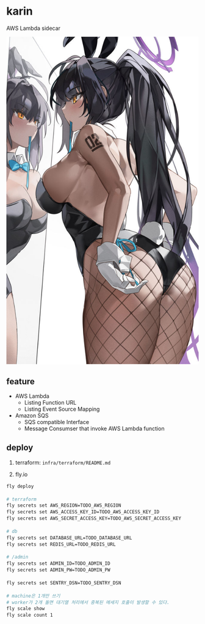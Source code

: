 # karin

AWS Lambda sidecar

[![karin](packages/app/static/images/title_02.jpg)](https://www.pixiv.net/artworks/94151542)

## feature

* AWS Lambda
    * Listing Function URL
    * Listing Event Source Mapping
* Amazon SQS
    * SQS compatible Interface
    * Message Consumser that invoke AWS Lambda function

## deploy

1. terraform: `infra/terraform/README.md`

2. fly.io

```bash
fly deploy

# terraform
fly secrets set AWS_REGION=TODO_AWS_REGION
fly secrets set AWS_ACCESS_KEY_ID=TODO_AWS_ACCESS_KEY_ID
fly secrets set AWS_SECRET_ACCESS_KEY=TODO_AWS_SECRET_ACCESS_KEY

# db
fly secrets set DATABASE_URL=TODO_DATABASE_URL
fly secrets set REDIS_URL=TODO_REDIS_URL

# /admin
fly secrets set ADMIN_ID=TODO_ADMIN_ID
fly secrets set ADMIN_PW=TODO_ADMIN_PW

fly secrets set SENTRY_DSN=TODO_SENTRY_DSN

# machine은 1개만 쓰기
# worker가 2개 돌면 대기열 처리에서 중복된 메세지 호출이 발생할 수 있다.
fly scale show
fly scale count 1
```
